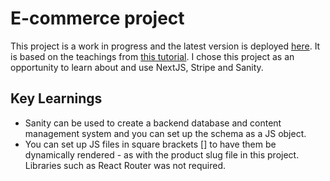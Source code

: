 # E-commerce project

This project is a work in progress and the latest version is deployed [here](www.). It is based on the teachings from [this tutorial](https://www.youtube.com/watch?v=4mOkFXyxfsU&ab_channel=JavaScriptMastery). I chose this project as an opportunity to learn about and use NextJS, Stripe and Sanity.

## Key Learnings

- Sanity can be used to create a backend database and content management system and you can set up the schema as a JS object.
- You can set up JS files in square brackets [] to have them be dynamically rendered - as with the product slug file in this project. Libraries such as React Router was not required.
